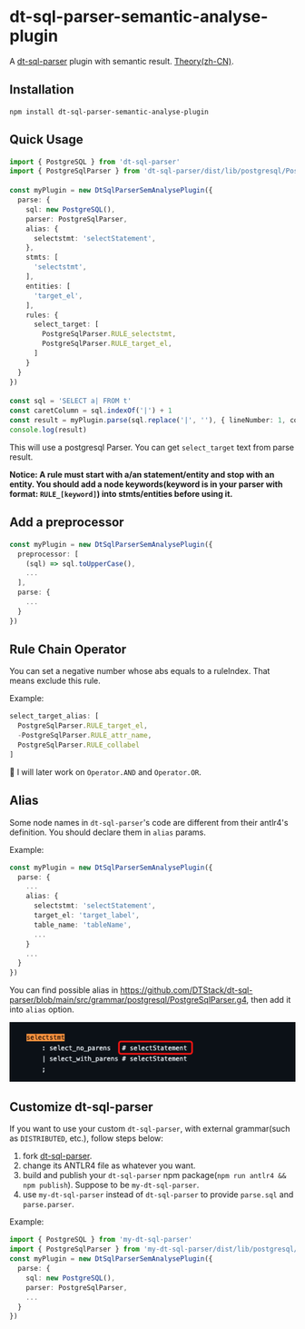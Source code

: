 # dt-sql-parser-semantic-analyse-plugin

A [dt-sql-parser](https://github.com/DTStack/dt-sql-parser) plugin with semantic result. [Theory(zh-CN)](https://github.com/Kijin-Seija/dt-sql-parser-analyse-demo).

## Installation

```
npm install dt-sql-parser-semantic-analyse-plugin
```

## Quick Usage
```typescript
import { PostgreSQL } from 'dt-sql-parser'
import { PostgreSqlParser } from 'dt-sql-parser/dist/lib/postgresql/PostgreSqlParser'

const myPlugin = new DtSqlParserSemAnalysePlugin({
  parse: {
    sql: new PostgreSQL(),
    parser: PostgreSqlParser,
    alias: {
      selectstmt: 'selectStatement',
    },
    stmts: [
      'selectstmt',
    ],
    entities: [
      'target_el',
    ],
    rules: {
      select_target: [
        PostgreSqlParser.RULE_selectstmt,
        PostgreSqlParser.RULE_target_el,
      ]
    }
  }
})

const sql = 'SELECT a| FROM t'
const caretColumn = sql.indexOf('|') + 1
const result = myPlugin.parse(sql.replace('|', ''), { lineNumber: 1, columnNumber: caretColumn })
console.log(result)
```

This will use a postgresql Parser. You can get `select_target` text from parse result.

**Notice: A rule must start with a/an statement/entity and stop with an entity. You should add a node keywords(keyword is in your parser with format: `RULE_[keyword]`) into stmts/entities before using it.**

## Add a preprocessor

```typescript
const myPlugin = new DtSqlParserSemAnalysePlugin({
  preprocessor: [
    (sql) => sql.toUpperCase(),
    ...
  ],
  parse: {
    ...
  }
})
```

## Rule Chain Operator

You can set a negative number whose abs equals to a ruleIndex. That means exclude this rule.

Example:

```typescript
select_target_alias: [
  PostgreSqlParser.RULE_target_el,
  -PostgreSqlParser.RULE_attr_name,
  PostgreSqlParser.RULE_collabel
]
```

🚧 I will later work on `Operator.AND` and `Operator.OR`.

## Alias

Some node names in `dt-sql-parser`'s code are different from their antlr4's definition. You should declare them in `alias` params.

Example:

```typescript
const myPlugin = new DtSqlParserSemAnalysePlugin({
  parse: {
    ...
    alias: {
      selectstmt: 'selectStatement',
      target_el: 'target_label',
      table_name: 'tableName',
      ...
    }
    ...
  }
})
```

You can find possible alias in https://github.com/DTStack/dt-sql-parser/blob/main/src/grammar/postgresql/PostgreSqlParser.g4, then add it into `alias` option.

![alt text](./assets/alias-example.png)

## Customize dt-sql-parser

If you want to use your custom `dt-sql-parser`, with external grammar(such as `DISTRIBUTED`, etc.), follow steps below:
1. fork [dt-sql-parser](https://github.com/DTStack/dt-sql-parser).
2. change its ANTLR4 file as whatever you want.
3. build and publish your `dt-sql-parser` npm package(`npm run antlr4 && npm publish`). Suppose to be `my-dt-sql-parser`.
4. use `my-dt-sql-parser` instead of `dt-sql-parser` to provide `parse.sql` and `parse.parser`.

Example:

```typescript
import { PostgreSQL } from 'my-dt-sql-parser'
import { PostgreSqlParser } from 'my-dt-sql-parser/dist/lib/postgresql/PostgreSqlParser'
const myPlugin = new DtSqlParserSemAnalysePlugin({
  parse: {
    sql: new PostgreSQL(),
    parser: PostgreSqlParser,
    ...
  }
})
```

